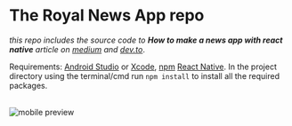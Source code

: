 # The Royal News App repo

*this repo includes the source code to **How to make a news app with react native** article on [medium](https://medium.com/@msal/create-a-news-app-using-react-native-ced249263627) and [dev.to](https://dev.to/msal4/how-to-build-a-news-app-with-react-native-4ifd)*.

Requirements: [Android Studio](https://developer.android.com/studio/) or [Xcode](https://developer.apple.com/xcode/), [npm](https://Nodejs.org) [React Native](https://facebook.github.io/react-native/).
In the project directory using the terminal/cmd run
```npm install```
to install all the required packages.<br /><br />

![mobile preview](https://cdn-images-1.medium.com/max/800/1*8ONZhhGqrQ6OCagY6ZHjbQ.jpeg)
